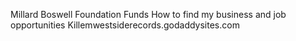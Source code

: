 Millard Boswell Foundation Funds
How to find my business and job opportunities 
Killemwestsiderecords.godaddysites.com 
